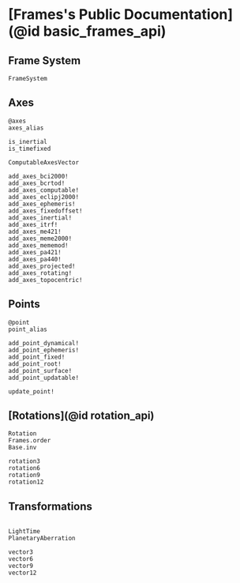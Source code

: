 # [Frames's Public Documentation](@id basic_frames_api)

## Frame System

```@docs 
FrameSystem
```

## Axes 

```@docs
@axes
axes_alias

is_inertial
is_timefixed

ComputableAxesVector

add_axes_bci2000!
add_axes_bcrtod!
add_axes_computable!
add_axes_eclipj2000!
add_axes_ephemeris!
add_axes_fixedoffset!
add_axes_inertial!
add_axes_itrf!
add_axes_me421!
add_axes_meme2000!
add_axes_mememod!
add_axes_pa421!
add_axes_pa440!
add_axes_projected!
add_axes_rotating!
add_axes_topocentric!

```

## Points

```@docs
@point
point_alias

add_point_dynamical!
add_point_ephemeris!
add_point_fixed!
add_point_root!
add_point_surface!
add_point_updatable!

update_point!
```

## [Rotations](@id rotation_api)

```@docs 
Rotation
Frames.order
Base.inv

rotation3
rotation6
rotation9
rotation12
```

## Transformations 

```@docs 

LightTime
PlanetaryAberration

vector3
vector6
vector9 
vector12 
```